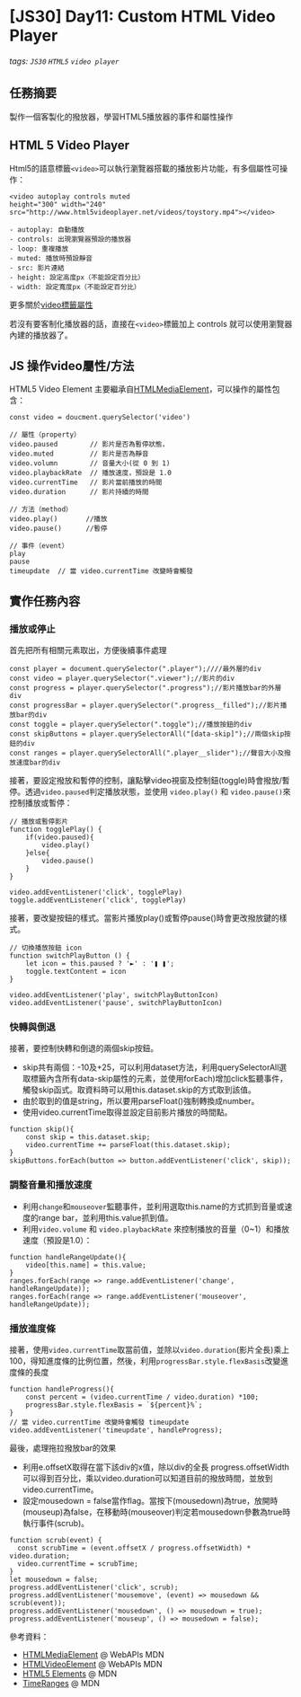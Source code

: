 # [JS30] Day11: Custom HTML Video Player

###### tags: `JS30` `HTML5` `video player`

## 任務摘要
製作一個客製化的撥放器，學習HTML5播放器的事件和屬性操作

## HTML 5 Video Player
Html5的語意標籤`<video>`可以執行瀏覽器搭載的播放影片功能，有多個屬性可操作：
```javascript=
<video autoplay controls muted 
height="300" width="240"
src="http://www.html5videoplayer.net/videos/toystory.mp4"></video>

- autoplay: 自動播放
- controls: 出現瀏覽器預設的播放器
- loop: 重複播放
- muted: 播放時預設靜音
- src: 影片連結
- height: 設定高度px（不能設定百分比）
- width: 設定寬度px（不能設定百分比）
```
更多關於[video標籤屬性](https://developer.mozilla.org/zh-TW/docs/Web/HTML/Element/video) 

若沒有要客制化播放器的話，直接在`<video>`標籤加上 controls 就可以使用瀏覽器內建的播放器了。

## JS 操作video屬性/方法
HTML5 Video Element 主要繼承自[HTMLMediaElement](https://developer.mozilla.org/en-US/docs/Web/API/HTMLMediaElement)，可以操作的屬性包含：

```javascript=
const video = doucment.querySelector('video')

// 屬性（property）  
video.paused        // 影片是否為暫停狀態，
video.muted         // 影片是否為靜音
video.volumn        // 音量大小(從 0 到 1)
video.playbackRate  // 播放速度，預設是 1.0
video.currentTime   // 影片當前播放的時間
video.duration      // 影片持續的時間

// 方法（method）
video.play()       //播放
video.pause()      //暫停

// 事件（event）
play
pause
timeupdate  // 當 video.currentTime 改變時會觸發
```
## 實作任務內容

### 播放或停止
首先把所有相關元素取出，方便後續事件處理
```javascript=
const player = document.querySelector(".player");////最外層的div
const video = player.querySelector(".viewer");//影片的div
const progress = player.querySelector(".progress");//影片播放bar的外層div
const progressBar = player.querySelector(".progress__filled");//影片播放bar的div 
const toggle = player.querySelector(".toggle");//播放按鈕的div
const skipButtons = player.querySelectorAll("[data-skip]");//兩個skip按鈕的div
const ranges = player.querySelectorAll(".player__slider");//聲音大小及撥放速度bar的div
```
接著，要設定撥放和暫停的控制，讓點擊video視窗及控制鈕(toggle)時會撥放/暫停。透過`video.paused`判定播放狀態，並使用 `video.play()` 和 `video.pause()`來控制播放或暫停：

```javascript=
// 播放或暫停影片
function togglePlay() {
    if(video.paused){
        video.play()
    }else{
        video.pause()
    }
}

video.addEventListener('click', togglePlay)
toggle.addEventListener('click', togglePlay)
```
接著，要改變按鈕的樣式。當影片播放play()或暫停pause()時會更改撥放鍵的樣式。
```javascript=
// 切換播放按鈕 icon
function switchPlayButton () {
    let icon = this.paused ? '►' : '❚ ❚';
    toggle.textContent = icon
}

video.addEventListener('play', switchPlayButtonIcon)
video.addEventListener('pause', switchPlayButtonIcon)
```
### 快轉與倒退

接著，要控制快轉和倒退的兩個skip按鈕。
- skip共有兩個：-10及+25，可以利用dataset方法，利用querySelectorAll選取標籤內含所有data-skip屬性的元素，並使用forEach)增加click監聽事件，觸發skip函式。取資料時可以用this.dataset.skip的方式取到該值。
- 由於取到的值是string，所以要用parseFloat()強制轉換成number。
- 使用video.currentTime取得並設定目前影片播放的時間點。

```javascript=
function skip(){
	const skip = this.dataset.skip;
	video.currentTime += parseFloat(this.dataset.skip);
}
skipButtons.forEach(button => button.addEventListener('click', skip));
```

### 調整音量和播放速度
- 利用`change`和`mouseover`監聽事件，並利用選取this.name的方式抓到音量或速度的range bar，並利用this.value抓到值。
- 利用`video.volume` 和 `video.playbackRate` 來控制播放的音量（0~1）和播放速度（預設是1.0）：

```javascript=
function handleRangeUpdate(){
	video[this.name] = this.value;
}
ranges.forEach(range => range.addEventListener('change', handleRangeUpdate));
ranges.forEach(range => range.addEventListener('mouseover', handleRangeUpdate));
```
### 播放進度條

接著，使用`video.currentTime`取當前值，並除以`video.duration`(影片全長)乘上100，得知進度條的比例位置，然後，利用`progressBar.style.flexBasis`改變進度條的長度

```javascript=
function handleProgress(){
	const percent = (video.currentTime / video.duration) *100;
	progressBar.style.flexBasis = `${percent}%`;
}
// 當 video.currentTime 改變時會觸發 timeupdate
video.addEventListener('timeupdate', handleProgress);
```
最後，處理拖拉撥放bar的效果
- 利用e.offsetX取得在當下該div的x值，除以div的全長 progress.offsetWidth可以得到百分比，乘以video.duration可以知道目前的撥放時間，並放到video.currentTime。
- 設定mousedown = false當作flag。當按下(mousedown)為true，放開時(mouseup)為false，在移動時(mouseover)判定若mousedown參數為true時執行事件(scrub)。
```javascript=
function scrub(event) {
  const scrubTime = (event.offsetX / progress.offsetWidth) * video.duration;
  video.currentTime = scrubTime;
}
let mousedown = false;
progress.addEventListener('click', scrub);
progress.addEventListener('mousemove', (event) => mousedown && scrub(event));
progress.addEventListener('mousedown', () => mousedown = true);
progress.addEventListener('mouseup', () => mousedown = false);
```
參考資料：
- [HTMLMediaElement](https://developer.mozilla.org/en-US/docs/Web/API/HTMLMediaElement) @ WebAPIs MDN
- [HTMLVideoElement](https://developer.mozilla.org/en-US/docs/Web/API/HTMLVideoElement) @ WebAPIs MDN
- [HTML5 Elements](https://developer.mozilla.org/zh-TW/docs/Web/HTML/Element/video) @ MDN
- [TimeRanges](https://developer.mozilla.org/en-US/docs/Web/API/TimeRanges) @ MDN


